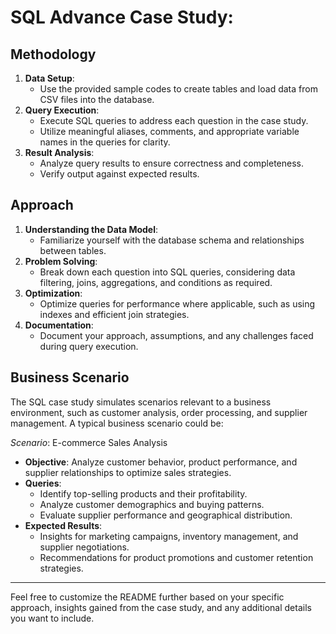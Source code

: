 # SQL Advance Case Study:

## Methodology
1. **Data Setup**: 
   - Use the provided sample codes to create tables and load data from CSV files into the database.
2. **Query Execution**:
   - Execute SQL queries to address each question in the case study.
   - Utilize meaningful aliases, comments, and appropriate variable names in the queries for clarity.
3. **Result Analysis**:
   - Analyze query results to ensure correctness and completeness.
   - Verify output against expected results.

## Approach
1. **Understanding the Data Model**:
   - Familiarize yourself with the database schema and relationships between tables.
2. **Problem Solving**:
   - Break down each question into SQL queries, considering data filtering, joins, aggregations, and conditions as required.
3. **Optimization**:
   - Optimize queries for performance where applicable, such as using indexes and efficient join strategies.
4. **Documentation**:
   - Document your approach, assumptions, and any challenges faced during query execution.

## Business Scenario
The SQL case study simulates scenarios relevant to a business environment, such as customer analysis, order processing, and supplier management. A typical business scenario could be:

*Scenario*: E-commerce Sales Analysis
- **Objective**: Analyze customer behavior, product performance, and supplier relationships to optimize sales strategies.
- **Queries**: 
  - Identify top-selling products and their profitability.
  - Analyze customer demographics and buying patterns.
  - Evaluate supplier performance and geographical distribution.
- **Expected Results**:
  - Insights for marketing campaigns, inventory management, and supplier negotiations.
  - Recommendations for product promotions and customer retention strategies.

---

Feel free to customize the README further based on your specific approach, insights gained from the case study, and any additional details you want to include.
